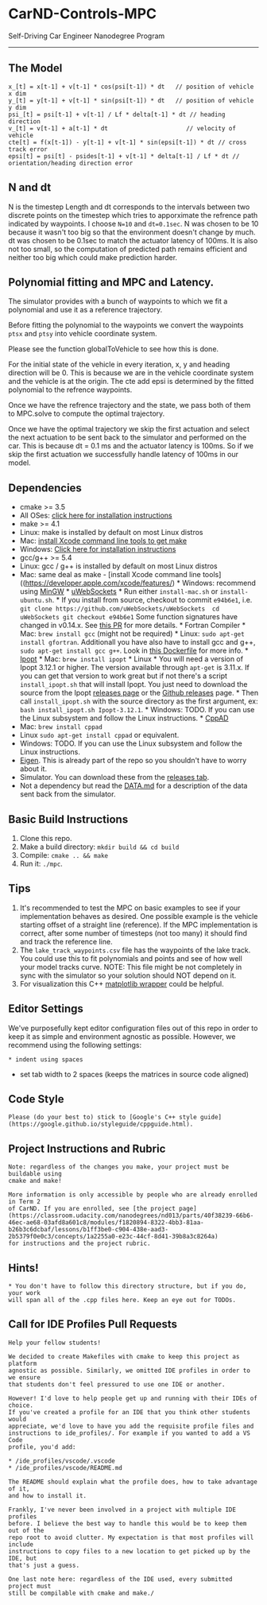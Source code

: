 # CarND-Controls-MPC
Self-Driving Car Engineer Nanodegree Program

---

## The Model

```
x_[t] = x[t-1] + v[t-1] * cos(psi[t-1]) * dt   // position of vehicle x dim
y_[t] = y[t-1] + v[t-1] * sin(psi[t-1]) * dt   // position of vehicle y dim
psi_[t] = psi[t-1] + v[t-1] / Lf * delta[t-1] * dt // heading direction
v_[t] = v[t-1] + a[t-1] * dt                      // velocity of vehicle
cte[t] = f(x[t-1]) - y[t-1] + v[t-1] * sin(epsi[t-1]) * dt // cross track error
epsi[t] = psi[t] - psides[t-1] + v[t-1] * delta[t-1] / Lf * dt // orientation/heading direction error
```

## N and dt

N is the timestep Length and dt corresponds to the intervals between two discrete points on the timestep which tries to apporximate the refrence path indicated by waypoints. I choose `N=10` and `dt=0.1sec`. N was chosen to be 10 because it wasn't too big so that the environment doesn't change by much. dt was chosen to be 0.1sec to match the actuator latency of 100ms. It is also not too small, so the computation of predicted path remains efficient and neither too big which could make prediction harder.

## Polynomial fitting and MPC and Latency.

The simulator provides with a bunch of waypoints to which we fit a polynomial and use it as a reference trajectory.

Before fitting the polynomial to the waypoints we convert the waypoints `ptsx` and `ptsy` into vehicle coordinate system.

Please see the function globalToVehicle to see how this is done.

For the initial state of the vehicle in every iteration, x, y and heading direction will be 0. This is because we are in the vehicle coordinate system and the vehicle is at the origin. The cte add epsi is determined by the fitted polynomial to the refrence waypoints.


Once we have the refrence trajectory and the state, we pass both of them to MPC.solve to compute the optimal trajectory.

Once we have the optimal trajectory we skip the first actuation and select the next actuation to be sent back to the simulator and performed on the car. This is because dt = 0.1 ms and the actuator latency is 100ms. So if we skip the first actuation we successfully handle latency of 100ms in our model.


## Dependencies

* cmake >= 3.5
* All OSes: [click here for installation instructions](https://cmake.org/install/)
* make >= 4.1
* Linux: make is installed by default on most Linux distros
* Mac: [install Xcode command line tools to get make](https://developer.apple.com/xcode/features/)
* Windows: [Click here for installation instructions](http://gnuwin32.sourceforge.net/packages/make.htm)
* gcc/g++ >= 5.4
* Linux: gcc / g++ is installed by default on most Linux distros
* Mac: same deal as make - [install Xcode command line tools]((https://developer.apple.com/xcode/features/)
        * Windows: recommend using [MinGW](http://www.mingw.org/)
        * [uWebSockets](https://github.com/uWebSockets/uWebSockets)
        * Run either `install-mac.sh` or `install-ubuntu.sh`.
        * If you install from source, checkout to commit `e94b6e1`, i.e.
        ```
        git clone https://github.com/uWebSockets/uWebSockets 
        cd uWebSockets
        git checkout e94b6e1
        ```
        Some function signatures have changed in v0.14.x. See [this PR](https://github.com/udacity/CarND-MPC-Project/pull/3) for more details.
        * Fortran Compiler
        * Mac: `brew install gcc` (might not be required)
        * Linux: `sudo apt-get install gfortran`. Additionall you have also have to install gcc and g++, `sudo apt-get install gcc g++`. Look in [this Dockerfile](https://github.com/udacity/CarND-MPC-Quizzes/blob/master/Dockerfile) for more info.
        * [Ipopt](https://projects.coin-or.org/Ipopt)
        * Mac: `brew install ipopt`
        * Linux
        * You will need a version of Ipopt 3.12.1 or higher. The version available through `apt-get` is 3.11.x. If you can get that version to work great but if not there's a script `install_ipopt.sh` that will install Ipopt. You just need to download the source from the Ipopt [releases page](https://www.coin-or.org/download/source/Ipopt/) or the [Github releases](https://github.com/coin-or/Ipopt/releases) page.
        * Then call `install_ipopt.sh` with the source directory as the first argument, ex: `bash install_ipopt.sh Ipopt-3.12.1`. 
        * Windows: TODO. If you can use the Linux subsystem and follow the Linux instructions.
        * [CppAD](https://www.coin-or.org/CppAD/)
* Mac: `brew install cppad`
* Linux `sudo apt-get install cppad` or equivalent.
* Windows: TODO. If you can use the Linux subsystem and follow the Linux instructions.
* [Eigen](http://eigen.tuxfamily.org/index.php?title=Main_Page). This is already part of the repo so you shouldn't have to worry about it.
* Simulator. You can download these from the [releases tab](https://github.com/udacity/self-driving-car-sim/releases).
* Not a dependency but read the [DATA.md](./DATA.md) for a description of the data sent back from the simulator.


## Basic Build Instructions


1. Clone this repo.
2. Make a build directory: `mkdir build && cd build`
3. Compile: `cmake .. && make`
4. Run it: `./mpc`.

## Tips

1. It's recommended to test the MPC on basic examples to see if your implementation behaves as desired. One possible example
is the vehicle starting offset of a straight line (reference). If the MPC implementation is correct, after some number of timesteps
(not too many) it should find and track the reference line.
2. The `lake_track_waypoints.csv` file has the waypoints of the lake track. You could use this to fit polynomials and points and see of how well your model tracks curve. NOTE: This file might be not completely in sync with the simulator so your solution should NOT depend on it.
3. For visualization this C++ [matplotlib wrapper](https://github.com/lava/matplotlib-cpp) could be helpful.

## Editor Settings

We've purposefully kept editor configuration files out of this repo in order to
keep it as simple and environment agnostic as possible. However, we recommend
using the following settings:

    * indent using spaces
* set tab width to 2 spaces (keeps the matrices in source code aligned)

## Code Style

    Please (do your best to) stick to [Google's C++ style guide](https://google.github.io/styleguide/cppguide.html).

## Project Instructions and Rubric

    Note: regardless of the changes you make, your project must be buildable using
    cmake and make!

    More information is only accessible by people who are already enrolled in Term 2
    of CarND. If you are enrolled, see [the project page](https://classroom.udacity.com/nanodegrees/nd013/parts/40f38239-66b6-46ec-ae68-03afd8a601c8/modules/f1820894-8322-4bb3-81aa-b26b3c6dcbaf/lessons/b1ff3be0-c904-438e-aad3-2b5379f0e0c3/concepts/1a2255a0-e23c-44cf-8d41-39b8a3c8264a)
    for instructions and the project rubric.

## Hints!

    * You don't have to follow this directory structure, but if you do, your work
    will span all of the .cpp files here. Keep an eye out for TODOs.

## Call for IDE Profiles Pull Requests

    Help your fellow students!

    We decided to create Makefiles with cmake to keep this project as platform
    agnostic as possible. Similarly, we omitted IDE profiles in order to we ensure
    that students don't feel pressured to use one IDE or another.

    However! I'd love to help people get up and running with their IDEs of choice.
    If you've created a profile for an IDE that you think other students would
    appreciate, we'd love to have you add the requisite profile files and
    instructions to ide_profiles/. For example if you wanted to add a VS Code
    profile, you'd add:

    * /ide_profiles/vscode/.vscode
    * /ide_profiles/vscode/README.md

    The README should explain what the profile does, how to take advantage of it,
    and how to install it.

    Frankly, I've never been involved in a project with multiple IDE profiles
    before. I believe the best way to handle this would be to keep them out of the
    repo root to avoid clutter. My expectation is that most profiles will include
    instructions to copy files to a new location to get picked up by the IDE, but
    that's just a guess.

    One last note here: regardless of the IDE used, every submitted project must
    still be compilable with cmake and make./
